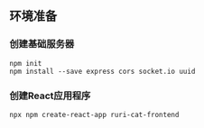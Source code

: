 ## 环境准备

### 创建基础服务器

```shell
npm init
npm install --save express cors socket.io uuid
```

### 创建React应用程序

```shell
npx npm create-react-app ruri-cat-frontend
```

